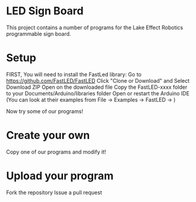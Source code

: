 LED Sign Board
==============

This project contains a number of programs for the Lake Effect Robotics programmable sign board.

Setup
=====

FIRST, You will need to install the FastLed library:
	Go to https://github.com/FastLED/FastLED
	Click "Clone or Download" and Select Download ZIP
	Open on the downloaded file
	Copy the FastLED-xxxx folder to your Documents/Arduino/libraries folder
	Open or restart the Arduino IDE
	(You can look at their examples from File -> Examples -> FastLED -> )

Now try some of our programs!

Create your own
===============

Copy one of our programs and modify it!

Upload your program
===================

Fork the repository
Issue a pull request
